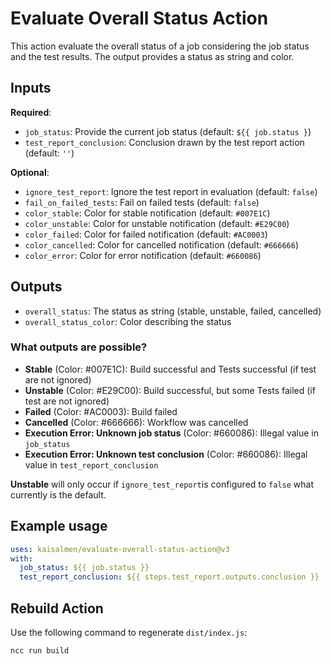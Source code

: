 # Evaluate Overall Status Action

This action evaluate the overall status of a job considering the job status and the test results. The output provides a status as string and color.

## Inputs

**Required**:

* `job_status`: Provide the current job status (default: `${{ job.status }`)
* `test_report_conclusion`: Conclusion drawn by the test report action (default: `''`)

**Optional**:

* `ignore_test_report`: Ignore the test report in evaluation (default: `false`)
* `fail_on_failed_tests`: Fail on failed tests (default: `false`)
* `color_stable`: Color for stable notification (default: `#007E1C`)
* `color_unstable`: Color for unstable notification (default: `#E29C00`)
* `color_failed`: Color for failed notification (default: `#AC0003`)
* `color_cancelled`: Color for cancelled notification (default: `#666666`)
* `color_error`: Color for error notification (default: `#660086`)

## Outputs

* `overall_status`: The status as string (stable, unstable, failed, cancelled)
* `overall_status_color`: Color describing the status

### What outputs are possible?

* **Stable** (Color: #007E1C): Build successful and Tests successful (if test are not ignored)
* **Unstable** (Color: #E29C00): Build successful, but some Tests failed (if test are not ignored)
* **Failed** (Color: #AC0003): Build failed
* **Cancelled** (Color: #666666): Workflow was cancelled
* **Execution Error: Unknown job status** (Color: #660086): Illegal value in `job_status`
* **Execution Error: Unknown test conclusion** (Color: #660086): Illegal value in `test_report_conclusion`

**Unstable** will only occur if `ignore_test_report`is configured to `false` what currently is the default.

## Example usage

```yaml
uses: kaisalmen/evaluate-overall-status-action@v3
with:
  job_status: ${{ job.status }}
  test_report_conclusion: ${{ steps.test_report.outputs.conclusion }}
```

## Rebuild Action

Use the following command to regenerate `dist/index.js`:

```shell
ncc run build
```

